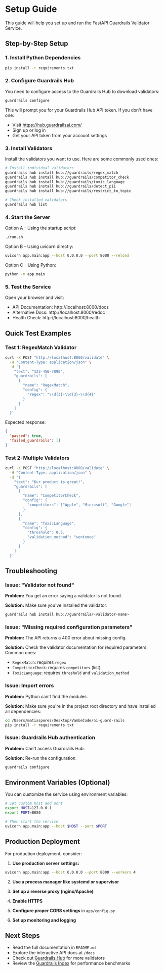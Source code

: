 # Setup Guide

This guide will help you set up and run the FastAPI Guardrails Validator Service.

## Step-by-Step Setup

### 1. Install Python Dependencies

```bash
pip install -r requirements.txt
```

### 2. Configure Guardrails Hub

You need to configure access to the Guardrails Hub to download validators:

```bash
guardrails configure
```

This will prompt you for your Guardrails Hub API token. If you don't have one:

- Visit https://hub.guardrailsai.com/
- Sign up or log in
- Get your API token from your account settings

### 3. Install Validators

Install the validators you want to use. Here are some commonly used ones:

```bash
# Install individual validators
guardrails hub install hub://guardrails/regex_match
guardrails hub install hub://guardrails/competitor_check
guardrails hub install hub://guardrails/toxic_language
guardrails hub install hub://guardrails/detect_pii
guardrails hub install hub://guardrails/restrict_to_topic

# Check installed validators
guardrails hub list
```

### 4. Start the Server

Option A - Using the startup script:

```bash
./run.sh
```

Option B - Using uvicorn directly:

```bash
uvicorn app.main:app --host 0.0.0.0 --port 8000 --reload
```

Option C - Using Python:

```bash
python -m app.main
```

### 5. Test the Service

Open your browser and visit:

- API Documentation: http://localhost:8000/docs
- Alternative Docs: http://localhost:8000/redoc
- Health Check: http://localhost:8000/health

## Quick Test Examples

### Test 1: RegexMatch Validator

```bash
curl -X POST "http://localhost:8000/validate" \
  -H "Content-Type: application/json" \
  -d '{
    "text": "123-456-7890",
    "guardrails": [
      {
        "name": "RegexMatch",
        "config": {
          "regex": "\\d{3}-\\d{3}-\\d{4}"
        }
      }
    ]
  }'
```

Expected response:

```json
{
  "passed": true,
  "failed_guardrails": []
}
```

### Test 2: Multiple Validators

```bash
curl -X POST "http://localhost:8000/validate" \
  -H "Content-Type: application/json" \
  -d '{
    "text": "Our product is great!",
    "guardrails": [
      {
        "name": "CompetitorCheck",
        "config": {
          "competitors": ["Apple", "Microsoft", "Google"]
        }
      },
      {
        "name": "ToxicLanguage",
        "config": {
          "threshold": 0.5,
          "validation_method": "sentence"
        }
      }
    ]
  }'
```

## Troubleshooting

### Issue: "Validator not found"

**Problem:** You get an error saying a validator is not found.

**Solution:** Make sure you've installed the validator:

```bash
guardrails hub install hub://guardrails/<validator-name>
```

### Issue: "Missing required configuration parameters"

**Problem:** The API returns a 400 error about missing config.

**Solution:** Check the validator documentation for required parameters. Common ones:

- `RegexMatch`: requires `regex`
- `CompetitorCheck`: requires `competitors` (list)
- `ToxicLanguage`: requires `threshold` and `validation_method`

### Issue: Import errors

**Problem:** Python can't find the modules.

**Solution:** Make sure you're in the project root directory and have installed all dependencies:

```bash
cd /Users/matiasperez/Desktop/VambeCode/ai-guard-rails
pip install -r requirements.txt
```

### Issue: Guardrails Hub authentication

**Problem:** Can't access Guardrails Hub.

**Solution:** Re-run the configuration:

```bash
guardrails configure
```

## Environment Variables (Optional)

You can customize the service using environment variables:

```bash
# Set custom host and port
export HOST=127.0.0.1
export PORT=8080

# Then start the service
uvicorn app.main:app --host $HOST --port $PORT
```

## Production Deployment

For production deployment, consider:

1. **Use production server settings:**

```bash
uvicorn app.main:app --host 0.0.0.0 --port 8000 --workers 4
```

2. **Use a process manager like systemd or supervisor**

3. **Set up a reverse proxy (nginx/Apache)**

4. **Enable HTTPS**

5. **Configure proper CORS settings** in `app/config.py`

6. **Set up monitoring and logging**

## Next Steps

- Read the full documentation in `README.md`
- Explore the interactive API docs at `/docs`
- Check out [Guardrails Hub](https://hub.guardrailsai.com/) for more validators
- Review the [Guardrails Index](https://index.guardrailsai.com) for performance benchmarks
